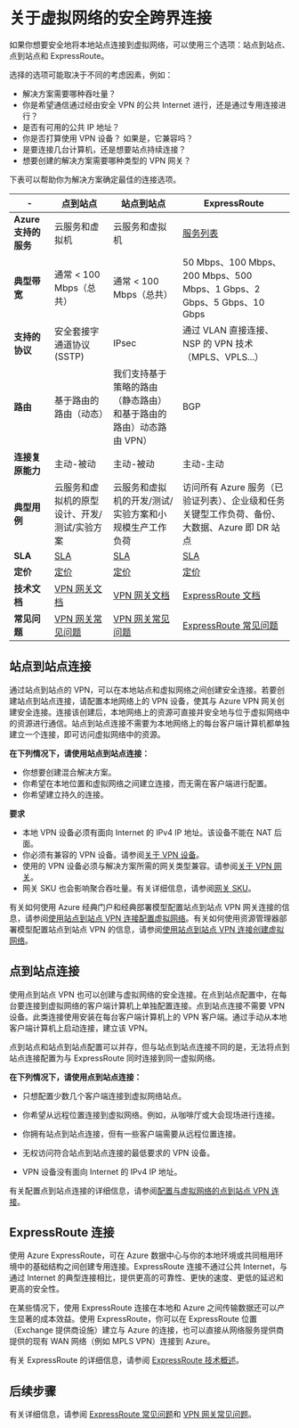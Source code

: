<properties 
   pageTitle="关于虚拟网络的安全跨界连接 | Azure"
   description="了解虚拟网络的安全跨界连接类型，包括站点到站点连接、点到站点连接和 ExpressRoute 连接。"
   services="vpn-gateway"
   documentationCenter="na"
   authors="cherylmc"
   manager="carolz"
   editor="" />
<tags 
   ms.service="vpn-gateway"
   ms.date="12/01/2015"
   wacn.date="01/15/2016" />

# 关于虚拟网络的安全跨界连接

如果你想要安全地将本地站点连接到虚拟网络，可以使用三个选项：站点到站点、点到站点和 ExpressRoute。

选择的选项可能取决于不同的考虑因素，例如：


- 解决方案需要哪种吞吐量？
- 你是希望通信通过经由安全 VPN 的公共 Internet 进行，还是通过专用连接进行？
- 是否有可用的公共 IP 地址？
- 你是否打算使用 VPN 设备？ 如果是，它兼容吗？
- 是要连接几台计算机，还是想要站点持续连接？
- 想要创建的解决方案需要哪种类型的 VPN 网关？

下表可以帮助你为解决方案确定最佳的连接选项。


|  -                            | **点到站点**                                                                            | **站点到站点**                                                                                        | **ExpressRoute**                                                                                                                     |
|------------------------------|----------------------------------------------------------------------------------------------|---------------------------------------------------------------------------------------------------------|--------------------------------------------------------------------------------------------------------------------------------------|
| **Azure 支持的服务** | 云服务和虚拟机                                                          | 云服务和虚拟机                                                                     | [服务列表](/documentation/articles/expressroute-faqs/#supported-services)                                                       |
| **典型带宽**       | 通常 < 100 Mbps（总共）                                                               | 通常 < 100 Mbps（总共）                                                                          | 50 Mbps、100 Mbps、200 Mbps、500 Mbps、1 Gbps、2 Gbps、5 Gbps、10 Gbps                                                               |
| **支持的协议**      | 安全套接字通道协议 (SSTP)                                                     | IPsec                                                | 通过 VLAN 直接连接、NSP 的 VPN 技术（MPLS、VPLS...）                                                                                                    |
| **路由**                  | 基于路由的路由（动态）                                                                        | 我们支持基于策略的路由（静态路由）和基于路由的路由）动态路由 VPN）                 | BGP                                                                                                                                  |
| **连接复原能力**    | 主动-被动                                                                               | 主动-被动                                                                                          | 主动-主动                                                                                                                        |
| **典型用例**         | 云服务和虚拟机的原型设计、开发/测试/实验方案              | 云服务和虚拟机的开发/测试/实验方案和小规模生产工作负荷 | 访问所有 Azure 服务（已验证列表）、企业级和任务关键型工作负荷、备份、大数据、Azure 即 DR 站点 |
| **SLA**                      | [SLA](/support/legal/sla)                                        | [SLA](/support/legal/sla)                                                   | [SLA](/support/legal/sla)                                                                                |
| **定价**                  | [定价](http://azure.microsoft.com/pricing/details/vpn-gateway)                           | [定价](http://azure.microsoft.com/pricing/details/vpn-gateway)                                      | [定价](http://azure.microsoft.com/pricing/details/expressroute)                                                                   |
| **技术文档**  | [VPN 网关文档](/documentation/services/vpn-gateway) | [VPN 网关文档](/documentation/services/vpn-gateway)            | [ExpressRoute 文档](/documentation/services/expressroute)                                        |
| **常见问题**                     | [VPN 网关常见问题](/documentation/articles/vpn-gateway-vpn-faq)                                                    | [VPN 网关常见问题](/documentation/articles/vpn-gateway-vpn-faq)                                                               | [ExpressRoute 常见问题](/documentation/articles/expressroute-faqs)                                                                             |


## 站点到站点连接

通过站点到站点的 VPN，可以在本地站点和虚拟网络之间创建安全连接。若要创建站点到站点连接，请配置本地网络上的 VPN 设备，使其与 Azure VPN 网关创建安全连接。连接该创建后，本地网络上的资源可直接并安全地与位于虚拟网络中的资源进行通信。站点到站点连接不需要为本地网络上的每台客户端计算机都单独建立一个连接，即可访问虚拟网络中的资源。

**在下列情况下，请使用站点到站点连接：**

- 你想要创建混合解决方案。
- 你希望在本地位置和虚拟网络之间建立连接，而无需在客户端进行配置。
- 你希望建立持久的连接。 

**要求**

- 本地 VPN 设备必须有面向 Internet 的 IPv4 IP 地址。该设备不能在 NAT 后面。
- 你必须有兼容的 VPN 设备。请参阅[关于 VPN 设备](http://go.microsoft.com/fwlink/p/?LinkID=615099)。 
- 使用的 VPN 设备必须与解决方案所需的网关类型兼容。请参阅[关于 VPN 网关](/documentation/articles/vpn-gateway-about-vpngateways)。
- 网关 SKU 也会影响聚合吞吐量。有关详细信息，请参阅[网关 SKU](/documentation/articles/vpn-gateway-about-vpngateways/#gateway-skus)。 

有关如何使用 Azure 经典门户和经典部署模型配置站点到站点 VPN 网关连接的信息，请参阅[使用站点到站点 VPN 连接配置虚拟网络](/documentation/articles/vpn-gateway-site-to-site-create)。有关如何使用资源管理器部署模型配置站点到站点 VPN 的信息，请参阅[使用站点到站点 VPN 连接创建虚拟网络](/documentation/articles/vpn-gateway-create-site-to-site-rm-powershell)。


## 点到站点连接

使用点到站点 VPN 也可以创建与虚拟网络的安全连接。在点到站点配置中，在每台要连接到虚拟网络的客户端计算机上单独配置连接。点到站点连接不需要 VPN 设备。此类连接使用安装在每台客户端计算机上的 VPN 客户端。通过手动从本地客户端计算机上启动连接，建立该 VPN。

点到站点和站点到站点配置可以并存，但与站点到站点连接不同的是，无法将点到站点连接配置为与 ExpressRoute 同时连接到同一虚拟网络。

**在下列情况下，请使用点到站点连接：**

- 只想配置少数几个客户端连接到虚拟网络站点。

- 你希望从远程位置连接到虚拟网络。例如，从咖啡厅或大会现场进行连接。

- 你拥有站点到站点连接，但有一些客户端需要从远程位置连接。

- 无权访问符合站点到站点连接的最低要求的 VPN 设备。

- VPN 设备没有面向 Internet 的 IPv4 IP 地址。

有关配置点到站点连接的详细信息，请参阅[配置与虚拟网络的点到站点 VPN 连接](/documentation/articles/vpn-gateway-point-to-site-create)。

## ExpressRoute 连接

使用 Azure ExpressRoute，可在 Azure 数据中心与你的本地环境或共同租用环境中的基础结构之间创建专用连接。ExpressRoute 连接不通过公共 Internet，与通过 Internet 的典型连接相比，提供更高的可靠性、更快的速度、更低的延迟和更高的安全性。

在某些情况下，使用 ExpressRoute 连接在本地和 Azure 之间传输数据还可以产生显著的成本效益。使用 ExpressRoute，你可以在 ExpressRoute 位置（Exchange 提供商设施）建立与 Azure 的连接，也可以直接从网络服务提供商提供的现有 WAN 网络（例如 MPLS VPN）连接到 Azure。

有关 ExpressRoute 的详细信息，请参阅 [ExpressRoute 技术概述](/documentation/articles/expressroute-introduction)。


## 后续步骤

有关详细信息，请参阅 [ExpressRoute 常见问题](/documentation/articles/expressroute-faqs)和 [VPN 网关常见问题](/documentation/articles/vpn-gateway-vpn-faq)。

<!---HONumber=Mooncake_0104_2016-->
